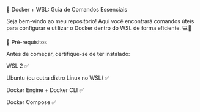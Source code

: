 🚀 Docker + WSL: Guia de Comandos Essenciais

Seja bem-vindo ao meu repositório! Aqui você encontrará comandos úteis para configurar e utilizar o Docker dentro do WSL de forma eficiente. 💻🐳

📌 Pré-requisitos

Antes de começar, certifique-se de ter instalado:

WSL 2 ✅

Ubuntu (ou outra distro Linux no WSL) ✅

Docker Engine + Docker CLI ✅

Docker Compose ✅
